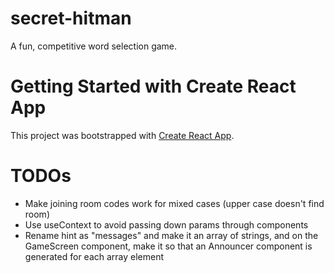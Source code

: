 # secret-hitman
A fun, competitive word selection game. 

# Getting Started with Create React App

This project was bootstrapped with [Create React App](https://github.com/facebook/create-react-app).

# TODOs
* Make joining room codes work for mixed cases (upper case doesn't find room)
* Use useContext to avoid passing down params through components
* Rename hint as "messages" and make it an array of strings, and on the GameScreen component, make it so that an Announcer component is generated for each array element